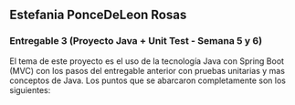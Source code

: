 ## Estefania PonceDeLeon Rosas
### Entregable 3 (Proyecto Java + Unit Test - Semana 5 y 6)

El tema de este proyecto es el uso de la tecnología Java con Spring Boot (MVC) con los pasos del entregable anterior con pruebas unitarias y mas conceptos de Java.
Los puntos que se abarcaron completamente son los siguientes:

